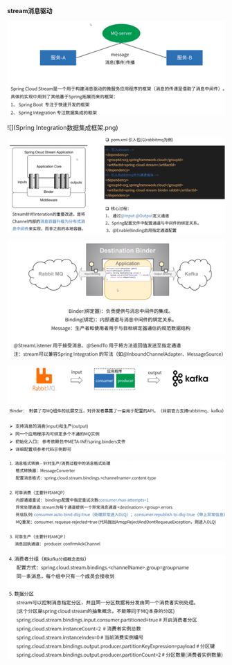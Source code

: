 **stream消息驱动**



![](stream介绍.png)



![](Spring Integration数据集成框架.png)



![](快速入门.png)



![](事件驱动编程模型.png)



![](binder机制.png)



![](特性1.png)



![](特性2.png)


